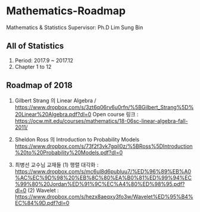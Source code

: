 # Mathematics-Roadmap
Mathematics &amp; Statistics 
Supervisor: Ph.D Lim Sung Bin

## All of Statistics

1. Period: 2017.9 ~ 2017.12
2. Chapter 1 to 12

## Roadmap of 2018

1. Gilbert Strang 의 Linear Algebra /
https://www.dropbox.com/s/3zt6q06rv6u0rfn/%5BGilbert_Strang%5D%20Linear%20Algebra.pdf?dl=0
Open course 링크 : https://ocw.mit.edu/courses/mathematics/18-06sc-linear-algebra-fall-2011/

2. Sheldon Ross 의 Introduction to Probability Models
https://www.dropbox.com/s/73f2f3vk7gqil0z/%5BRoss%5DIntroduction%20to%20Probability%20Models.pdf?dl=0

3. 최병선 교수님 교재들
(1) 행렬 대각화 : https://www.dropbox.com/s/mc6ul8d6publuu7/%ED%96%89%EB%A0%AC%EC%9D%98%20%EB%8C%80%EA%B0%81%ED%99%94%EC%99%80%20Jordan%ED%91%9C%EC%A4%80%ED%98%95.pdf?dl=0
(2) Wavelet : https://www.dropbox.com/s/hezx8aeqxy3fo3w/Wavelet%ED%95%B4%EC%84%9D.pdf?dl=0

